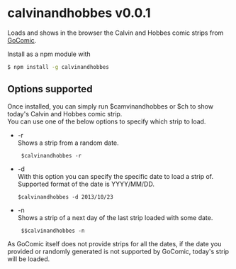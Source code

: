 # calvinandhobbes v0.0.1

Loads and shows in the browser the Calvin and Hobbes comic strips from [GoComic](http://www.gocomics.com/).

Install as a npm module with 
```bash
$ npm install -g calvinandhobbes
```

## Options supported
Once installed,  you can simply run $camvinandhobbes or $ch to show today's Calvin and Hobbes comic strip.  
You can use one of the below options to specify which strip to load.
* -r  
Shows a strip from a random date.   
   ```
    $calvinandhobbes -r
   ```
* -d  
 With this option you can specify the specific date to load a strip of. Supported format of the date is YYYY/MM/DD.
    ```
    $calvinandhobbes -d 2013/10/23
   ```

* -n  
 Shows a strip of a next day of the last strip loaded with some date.
	```
	 $$calvinandhobbes -n
	 ```

As GoComic itself does not provide strips for all the dates, if the date you provided or randomly generated is not supported by GoComic, today's strip will be loaded.
